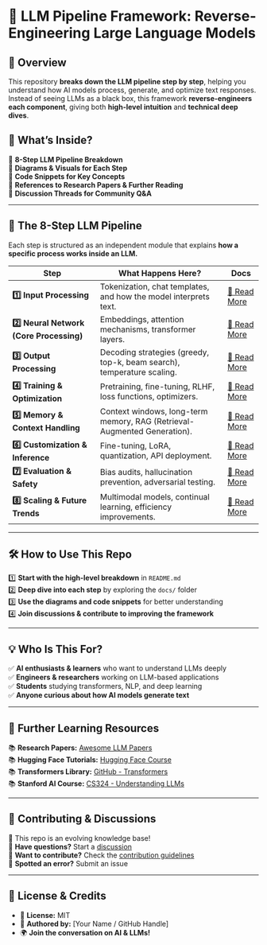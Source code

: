 # 🚀 LLM Pipeline Framework: Reverse-Engineering Large Language Models

## 📌 Overview  
This repository **breaks down the LLM pipeline step by step**, helping you understand how AI models process, generate, and optimize text responses. Instead of seeing LLMs as a black box, this framework **reverse-engineers each component**, giving both **high-level intuition** and **technical deep dives**.  

## 📍 What’s Inside?  
🔹 **8-Step LLM Pipeline Breakdown**  
🔹 **Diagrams & Visuals for Each Step**  
🔹 **Code Snippets for Key Concepts**  
🔹 **References to Research Papers & Further Reading**  
🔹 **Discussion Threads for Community Q&A**  

---

## 🔀 The 8-Step LLM Pipeline
Each step is structured as an independent module that explains **how a specific process works inside an LLM.**  

| **Step** | **What Happens Here?** | **Docs** |
|------------|-----------------|-----------------|
| **1️⃣ Input Processing** | Tokenization, chat templates, and how the model interprets text. | [🔗 Read More](docs/1_input_processing.md) |
| **2️⃣ Neural Network (Core Processing)** | Embeddings, attention mechanisms, transformer layers. | [🔗 Read More](docs/2_neural_network.md) |
| **3️⃣ Output Processing** | Decoding strategies (greedy, top-k, beam search), temperature scaling. | [🔗 Read More](docs/3_output_processing.md) |
| **4️⃣ Training & Optimization** | Pretraining, fine-tuning, RLHF, loss functions, optimizers. | [🔗 Read More](docs/4_training.md) |
| **5️⃣ Memory & Context Handling** | Context windows, long-term memory, RAG (Retrieval-Augmented Generation). | [🔗 Read More](docs/5_memory_context.md) |
| **6️⃣ Customization & Inference** | Fine-tuning, LoRA, quantization, API deployment. | [🔗 Read More](docs/6_customization_inference.md) |
| **7️⃣ Evaluation & Safety** | Bias audits, hallucination prevention, adversarial testing. | [🔗 Read More](docs/7_evaluation_safety.md) |
| **8️⃣ Scaling & Future Trends** | Multimodal models, continual learning, efficiency improvements. | [🔗 Read More](docs/8_scaling_future.md) |

---

## 🛠 How to Use This Repo
1️⃣ **Start with the high-level breakdown** in `README.md`  
2️⃣ **Deep dive into each step** by exploring the `docs/` folder  
3️⃣ **Use the diagrams and code snippets** for better understanding  
4️⃣ **Join discussions & contribute to improving the framework**  

---

## 💡 Who Is This For?
✅ **AI enthusiasts & learners** who want to understand LLMs deeply  
✅ **Engineers & researchers** working on LLM-based applications  
✅ **Students** studying transformers, NLP, and deep learning  
✅ **Anyone curious about how AI models generate text**  

---

## 🔗 Further Learning Resources  
📚 **Research Papers:** [Awesome LLM Papers](https://github.com/somewhere/llm-papers)  
📚 **Hugging Face Tutorials:** [Hugging Face Course](https://huggingface.co/course)  
📚 **Transformers Library:** [GitHub - Transformers](https://github.com/huggingface/transformers)  
📚 **Stanford AI Course:** [CS324 - Understanding LLMs](https://stanford-cs324.github.io/winter2023/)  

---

## 🎤 Contributing & Discussions
📌 This repo is an evolving knowledge base!  
💬 **Have questions?** Start a [discussion](https://github.com/your-repo/discussions)  
🔧 **Want to contribute?** Check the [contribution guidelines](CONTRIBUTING.md)  
📩 **Spotted an error?** Submit an issue  

---

## 📢 License & Credits  
- 📜 **License:** MIT  
- 🔗 **Authored by:** [Your Name / GitHub Handle]  
- 🌍 **Join the conversation on AI & LLMs!**  
